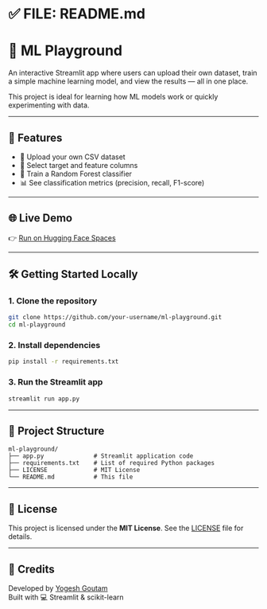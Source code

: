 # ✅ FILE: README.md

# 🧠 ML Playground

An interactive Streamlit app where users can upload their own dataset, train a simple machine learning model, and view the results — all in one place.

This project is ideal for learning how ML models work or quickly experimenting with data.

---

## 🚀 Features

- 📁 Upload your own CSV dataset  
- 🎯 Select target and feature columns  
- 🧪 Train a Random Forest classifier  
- 📊 See classification metrics (precision, recall, F1-score)

---

## 🌐 Live Demo

👉 [Run on Hugging Face Spaces](https://huggingface.co/spaces/YOGESHGAUTAM/ML-PLAYGROUND.gitcd)



---

## 🛠️ Getting Started Locally

### 1. Clone the repository

```bash
git clone https://github.com/your-username/ml-playground.git
cd ml-playground
```

### 2. Install dependencies

```bash
pip install -r requirements.txt
```

### 3. Run the Streamlit app

```bash
streamlit run app.py
```

---

## 📁 Project Structure

```
ml-playground/
├── app.py              # Streamlit application code
├── requirements.txt    # List of required Python packages
├── LICENSE             # MIT License
└── README.md           # This file
```

---

## 📄 License

This project is licensed under the **MIT License**. See the [LICENSE](LICENSE) file for details.

---

## 🙌 Credits

Developed by [Yogesh Goutam](https://github.com/yogeshgautamm)  
Built with 💻 Streamlit & scikit-learn